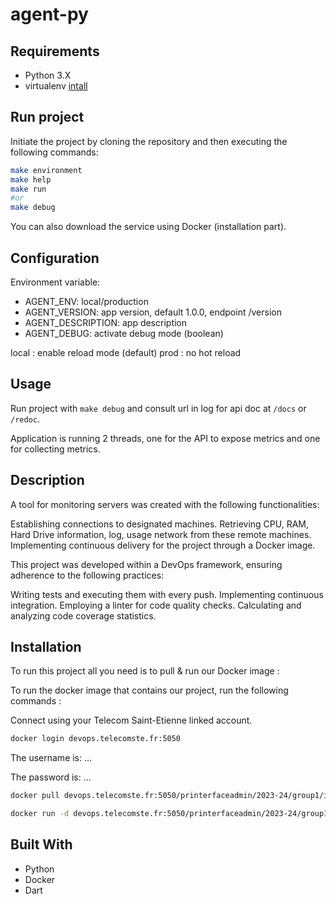 # agent-py

## Requirements

- Python 3.X
- virtualenv [intall](https://virtualenv.pypa.io/en/latest/installation.html)

## Run project

Initiate the project by cloning the repository and then executing the following commands:

```sh
make environment
make help
make run
#or
make debug
```
You can also download the service using Docker (installation part).

## Configuration

Environment variable:

- AGENT_ENV: local/production
- AGENT_VERSION: app version, default 1.0.0, endpoint /version
- AGENT_DESCRIPTION: app description
- AGENT_DEBUG: activate debug mode (boolean)

local : enable reload mode (default)
prod : no hot reload

## Usage

Run project with `make debug` and consult url in log for api doc at `/docs` or `/redoc`.

Application is running 2 threads, one for the API to expose metrics and one for collecting metrics.
 
## Description

A tool for monitoring servers was created with the following functionalities:

Establishing connections to designated machines.
Retrieving CPU, RAM, Hard Drive information, log, usage network from these remote machines.
Implementing continuous delivery for the project through a Docker image.


This project was developed within a DevOps framework, ensuring adherence to the following practices:

Writing tests and executing them with every push.
Implementing continuous integration.
Employing a linter for code quality checks.
Calculating and analyzing code coverage statistics.


## Installation
To run this project all you need is to pull & run our Docker image :

To run the docker image that contains our project, run the following commands :

Connect using your Telecom Saint-Etienne linked account.

```bash
docker login devops.telecomste.fr:5050
```
The username is: ...

The password is: ...

```bash
docker pull devops.telecomste.fr:5050/printerfaceadmin/2023-24/group1/interface/mon_app:main
```
```bash
docker run -d devops.telecomste.fr:5050/printerfaceadmin/2023-24/group1/interface/mon_app
```

## Built With
* Python
* Docker
* Dart

